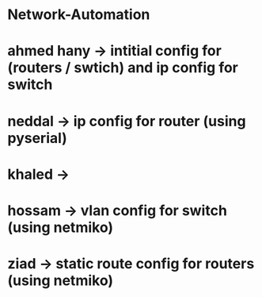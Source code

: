 # Network-Automation


# ahmed hany -> intitial config for (routers / swtich) and ip config for switch
# neddal -> ip config for router (using pyserial)
# khaled -> 
# hossam -> vlan config for switch (using netmiko)
# ziad -> static route config for routers (using netmiko)
